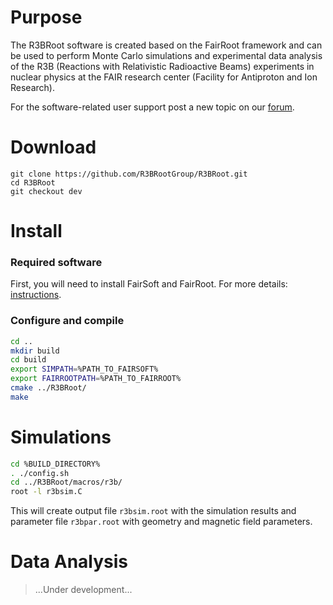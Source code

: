 # Purpose

The R3BRoot software is created based on the FairRoot framework and can be used to perform Monte Carlo simulations and experimental data analysis of the R3B (Reactions with Relativistic Radioactive Beams) experiments in nuclear physics at the FAIR research center (Facility for Antiproton and Ion Research).

For the software-related user support post a new topic on our [forum](https://forum.gsi.de/index.php?t=index&cat=40&).

# Download

~~~shell
git clone https://github.com/R3BRootGroup/R3BRoot.git
cd R3BRoot
git checkout dev
~~~

# Install

### Required software

First, you will need to install FairSoft and FairRoot. For more details: [instructions](https://www.r3broot.gsi.de/installation).

### Configure and compile

~~~bash
cd ..
mkdir build
cd build
export SIMPATH=%PATH_TO_FAIRSOFT%
export FAIRROOTPATH=%PATH_TO_FAIRROOT%
cmake ../R3BRoot/
make
~~~

# Simulations

~~~bash
cd %BUILD_DIRECTORY%
. ./config.sh
cd ../R3BRoot/macros/r3b/
root -l r3bsim.C
~~~

This will create output file `r3bsim.root` with the simulation results and parameter file `r3bpar.root` with geometry and magnetic field parameters.

# Data Analysis

> ...Under development...